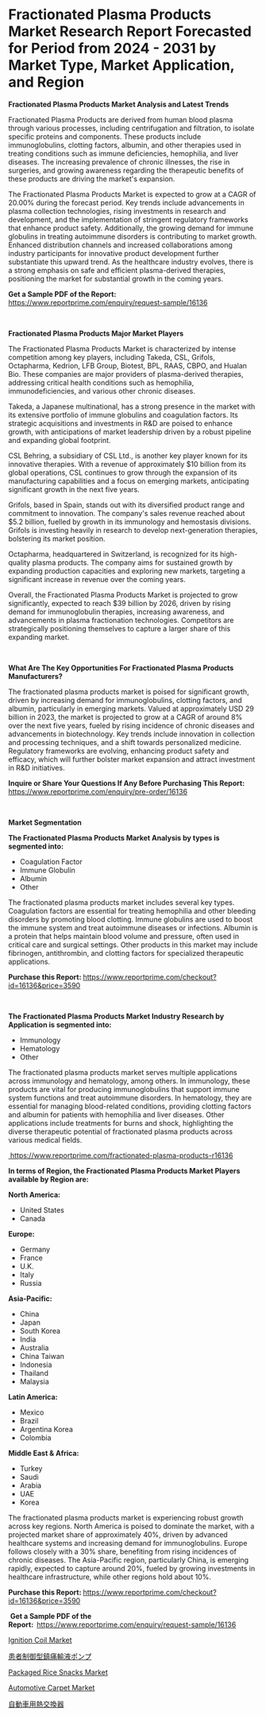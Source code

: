 <p><h1>Fractionated Plasma Products Market Research Report Forecasted for Period from 2024 -  2031 by Market Type, Market Application, and Region</h1></p><p><strong>Fractionated Plasma Products Market Analysis and Latest Trends</strong></p>
<p><p>Fractionated Plasma Products are derived from human blood plasma through various processes, including centrifugation and filtration, to isolate specific proteins and components. These products include immunoglobulins, clotting factors, albumin, and other therapies used in treating conditions such as immune deficiencies, hemophilia, and liver diseases. The increasing prevalence of chronic illnesses, the rise in surgeries, and growing awareness regarding the therapeutic benefits of these products are driving the market's expansion.</p><p>The Fractionated Plasma Products Market is expected to grow at a CAGR of 20.00% during the forecast period. Key trends include advancements in plasma collection technologies, rising investments in research and development, and the implementation of stringent regulatory frameworks that enhance product safety. Additionally, the growing demand for immune globulins in treating autoimmune disorders is contributing to market growth. Enhanced distribution channels and increased collaborations among industry participants for innovative product development further substantiate this upward trend. As the healthcare industry evolves, there is a strong emphasis on safe and efficient plasma-derived therapies, positioning the market for substantial growth in the coming years.</p></p>
<p><strong>Get a Sample PDF of the Report:&nbsp;</strong> <a href="https://www.reportprime.com/enquiry/request-sample/16136">https://www.reportprime.com/enquiry/request-sample/16136</a></p>
<p>&nbsp;</p>
<p><strong>Fractionated Plasma Products Major Market Players</strong></p>
<p><p>The Fractionated Plasma Products Market is characterized by intense competition among key players, including Takeda, CSL, Grifols, Octapharma, Kedrion, LFB Group, Biotest, BPL, RAAS, CBPO, and Hualan Bio. These companies are major providers of plasma-derived therapies, addressing critical health conditions such as hemophilia, immunodeficiencies, and various other chronic diseases.</p><p>Takeda, a Japanese multinational, has a strong presence in the market with its extensive portfolio of immune globulins and coagulation factors. Its strategic acquisitions and investments in R&D are poised to enhance growth, with anticipations of market leadership driven by a robust pipeline and expanding global footprint.</p><p>CSL Behring, a subsidiary of CSL Ltd., is another key player known for its innovative therapies. With a revenue of approximately $10 billion from its global operations, CSL continues to grow through the expansion of its manufacturing capabilities and a focus on emerging markets, anticipating significant growth in the next five years.</p><p>Grifols, based in Spain, stands out with its diversified product range and commitment to innovation. The company's sales revenue reached about $5.2 billion, fuelled by growth in its immunology and hemostasis divisions. Grifols is investing heavily in research to develop next-generation therapies, bolstering its market position.</p><p>Octapharma, headquartered in Switzerland, is recognized for its high-quality plasma products. The company aims for sustained growth by expanding production capacities and exploring new markets, targeting a significant increase in revenue over the coming years.</p><p>Overall, the Fractionated Plasma Products Market is projected to grow significantly, expected to reach $39 billion by 2026, driven by rising demand for immunoglobulin therapies, increasing awareness, and advancements in plasma fractionation technologies. Competitors are strategically positioning themselves to capture a larger share of this expanding market.</p></p>
<p>&nbsp;</p>
<p><strong>What Are The Key Opportunities For Fractionated Plasma Products Manufacturers?</strong></p>
<p><p>The fractionated plasma products market is poised for significant growth, driven by increasing demand for immunoglobulins, clotting factors, and albumin, particularly in emerging markets. Valued at approximately USD 29 billion in 2023, the market is projected to grow at a CAGR of around 8% over the next five years, fueled by rising incidence of chronic diseases and advancements in biotechnology. Key trends include innovation in collection and processing techniques, and a shift towards personalized medicine. Regulatory frameworks are evolving, enhancing product safety and efficacy, which will further bolster market expansion and attract investment in R&D initiatives.</p></p>
<p><strong>Inquire or Share Your Questions If Any Before Purchasing This Report:</strong> <a href="https://www.reportprime.com/enquiry/pre-order/16136">https://www.reportprime.com/enquiry/pre-order/16136</a></p>
<p>&nbsp;</p>
<p><strong>Market Segmentation</strong></p>
<p><strong>The Fractionated Plasma Products Market Analysis by types is segmented into:</strong></p>
<p><ul><li>Coagulation Factor</li><li>Immune Globulin</li><li>Albumin</li><li>Other</li></ul></p>
<p><p>The fractionated plasma products market includes several key types. Coagulation factors are essential for treating hemophilia and other bleeding disorders by promoting blood clotting. Immune globulins are used to boost the immune system and treat autoimmune diseases or infections. Albumin is a protein that helps maintain blood volume and pressure, often used in critical care and surgical settings. Other products in this market may include fibrinogen, antithrombin, and clotting factors for specialized therapeutic applications.</p></p>
<p><strong>Purchase this Report:&nbsp;</strong><a href="https://www.reportprime.com/checkout?id=16136&price=3590">https://www.reportprime.com/checkout?id=16136&price=3590</a></p>
<p>&nbsp;</p>
<p><strong>The Fractionated Plasma Products Market Industry Research by Application is segmented into:</strong></p>
<p><ul><li>Immunology</li><li>Hematology</li><li>Other</li></ul></p>
<p><p>The fractionated plasma products market serves multiple applications across immunology and hematology, among others. In immunology, these products are vital for producing immunoglobulins that support immune system functions and treat autoimmune disorders. In hematology, they are essential for managing blood-related conditions, providing clotting factors and albumin for patients with hemophilia and liver diseases. Other applications include treatments for burns and shock, highlighting the diverse therapeutic potential of fractionated plasma products across various medical fields.</p></p>
<p><a href="https://www.reportprime.com/fractionated-plasma-products-r16136">&nbsp;https://www.reportprime.com/fractionated-plasma-products-r16136</a></p>
<p><strong>In terms of Region, the Fractionated Plasma Products Market Players available by Region are:</strong></p>
<p>
    <p> <strong> North America: </strong>
        <ul>
            <li>United States</li>
            <li>Canada</li>
        </ul>
        </p> 
    <p> <strong> Europe: </strong>
        <ul>
            <li>Germany</li>
            <li>France</li>
            <li>U.K.</li>
            <li>Italy</li>
            <li>Russia</li>
        </ul>
        </p> 
    <p> <strong> Asia-Pacific: </strong>
        <ul>
            <li>China</li>
            <li>Japan</li>
            <li>South Korea</li>
            <li>India</li>
            <li>Australia</li>
            <li>China Taiwan</li>
            <li>Indonesia</li>
            <li>Thailand</li>
            <li>Malaysia</li>
        </ul>
        </p> 
    <p> <strong> Latin America: </strong>
        <ul>
            <li>Mexico</li>
            <li>Brazil</li>
            <li>Argentina Korea</li>
            <li>Colombia</li>
        </ul>
        </p> 
    <p> <strong> Middle East & Africa: </strong>
        <ul>
            <li>Turkey</li>
            <li>Saudi</li>
            <li>Arabia</li>
            <li>UAE</li>
            <li>Korea</li>
        </ul>
    </p>
    </p>
<p><p>The fractionated plasma products market is experiencing robust growth across key regions. North America is poised to dominate the market, with a projected market share of approximately 40%, driven by advanced healthcare systems and increasing demand for immunoglobulins. Europe follows closely with a 30% share, benefiting from rising incidences of chronic diseases. The Asia-Pacific region, particularly China, is emerging rapidly, expected to capture around 20%, fueled by growing investments in healthcare infrastructure, while other regions hold about 10%.</p></p>
<p><strong>Purchase this Report: </strong><a href="https://www.reportprime.com/checkout?id=16136&price=3590">https://www.reportprime.com/checkout?id=16136&price=3590</a></p>
<p>&nbsp;<strong>Get a Sample PDF of the Report:&nbsp;&nbsp;</strong><a href="https://www.reportprime.com/enquiry/request-sample/16136">https://www.reportprime.com/enquiry/request-sample/16136</a></p>
<p><strong></strong></p>
<p><p><a href="https://www.linkedin.com/pulse/ignition-coil-market-emerging-trends-future-prospects-period-3wzzc?trackingId=%2FwuPkCJXTRCzziiRQfXGqQ%3D%3D">Ignition Coil Market</a></p><p><a href="https://medium.com/@cleogerhold_78164/%E6%82%A3%E8%80%85%E5%88%B6%E5%BE%A1%E9%8E%AE%E7%97%9B%E8%96%AC%E6%8C%81%E7%B6%9A%E6%8A%95%E4%B8%8E%E3%83%9D%E3%83%B3%E3%83%97%E5%B8%82%E5%A0%B4%E3%81%AB%E5%BD%B1%E9%9F%BF%E3%82%92%E4%B8%8E%E3%81%88%E3%82%8B%E3%82%A4%E3%83%8E%E3%83%99%E3%83%BC%E3%82%B7%E3%83%A7%E3%83%B3%E3%81%A8%E3%81%AF%E4%BD%95%E3%81%A7%E3%81%99%E3%81%8B-%E3%82%A2%E3%83%97%E3%83%AA%E3%82%B1%E3%83%BC%E3%82%B7%E3%83%A7%E3%83%B3%E3%81%8A%E3%82%88%E3%81%B3%E7%A8%AE%E9%A1%9E%E3%81%AE%E5%B8%82%E5%A0%B4%E5%8B%95%E5%90%91-%E4%BA%88%E6%B8%AC%E6%9C%9F%E9%96%93-2024-2031%E5%B9%B4-%E3%81%AB%E3%81%A4%E3%81%84%E3%81%A6-9a37f76d75be?postPublishedType=initial">患者制御型鎮痛輸液ポンプ</a></p><p><a href="https://medium.com/@detrasemon7u/the-packaged-rice-snacks-market-industry-provides-a-comprehensive-and-current-analysis-of-the-f72692cd8d74">Packaged Rice Snacks Market</a></p><p><a href="https://issuu.com/reportprime-2/docs/automotive-carpet-market-size-2030._197f6e8865d089">Automotive Carpet Market</a></p><p><a href="https://medium.com/@cleogerhold_78164/%E8%87%AA%E5%8B%95%E8%BB%8A%E7%86%B1%E4%BA%A4%E6%8F%9B%E5%99%A8%E5%B8%82%E5%A0%B4%E5%88%86%E6%9E%90%E5%A0%B1%E5%91%8A-%E5%9C%B0%E5%9F%9F%E5%88%A5-%E3%82%BF%E3%82%A4%E3%83%97-%E3%82%A2%E3%83%AB%E3%83%9F%E3%83%8B%E3%82%A6%E3%83%A0%E3%82%BF%E3%82%A4%E3%83%97-%E9%8A%85%E3%82%BF%E3%82%A4%E3%83%97-%E3%81%9D%E3%81%AE%E4%BB%96-%E3%81%8A%E3%82%88%E3%81%B3%E7%94%A8%E9%80%94-%E5%95%86%E7%94%A8%E8%BB%8A-%E4%B9%97%E7%94%A8%E8%BB%8A-%E3%81%AB%E9%96%A2%E3%81%99%E3%82%8B2024%E5%B9%B4%E3%81%8B%E3%82%892031%E5%B9%B4%E3%81%BE%E3%81%A7%E3%81%AE%E3%82%B0%E3%83%AD%E3%83%BC%E3%83%90%E3%83%AB%E3%82%A4%E3%83%B3%E3%82%B5%E3%82%A4%E3%83%88-226924065b9d?postPublishedType=initial">自動車用熱交換器</a></p></p>